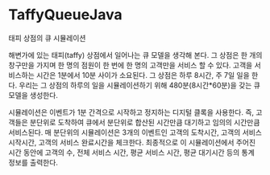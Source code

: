 # TaffyQueueJava

태피 상점의 큐 시뮬레이션

해변가에 있는 태피(taffy) 상점에서 일어나는 큐 모델을 생각해 본다.
그 상점은 한 개의 창구만을 가지며 한 명의 점원이 한 번에 한 명의 고객만을 서비스 할 수 있다.
고객을 서비스하는 시간은 1분에서 10분 사이가 소요된다. 그 상점은 하루 8시간, 주 7일 일을 한다.
우리는 그 상점의 하루의 일을 시뮬레이션하기 위해 480분(8시간*60분)을 갖는 큐 모델을 생성한다.

시뮬레이션은 이벤트가 1분 간격으로 시작하고 정지하는 디지털 클록을 사용한다.
즉, 고객들은 분단위로 도착하여 큐에서 분단위로 합산된 시간만큼 대기하고 임의의 시간만큼 서비스된다.
매 분단위의 시뮬레이션은 3개의 이벤트인 고객의 도착시간, 고객의 서비스 시작시간, 고객의 서비스 완료시간을 체크한다.
최종적으로 이 시뮬레이션에서 주어진 시간 동안에 고객의 수, 전체 서비스 시간, 평균 서비스 시간, 평균 대기시간 등의 통계 정보를 출력한다.
